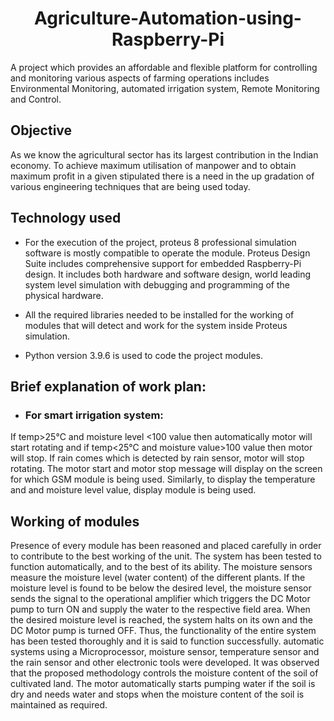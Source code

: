 <h1 align="center">Agriculture-Automation-using-Raspberry-Pi</h1>
A project which provides an affordable and flexible platform for controlling and monitoring various aspects of farming operations includes Environmental Monitoring, automated irrigation system, Remote Monitoring and Control.

## Objective

As we know the agricultural sector has its largest contribution in the Indian economy. To
achieve maximum utilisation of manpower and to obtain maximum profit in a given stipulated
there is a need in the up gradation of various engineering techniques that are being used today.

## Technology used
- For the execution of the project, proteus 8 professional simulation software is mostly compatible to operate the module. Proteus
Design Suite includes comprehensive support for embedded Raspberry-Pi design. It includes both hardware and software design,
world leading system level simulation with debugging and programming of the physical hardware.

- All the required libraries needed to be installed for the working of modules that will detect and work for the system inside Proteus
simulation.
  
- Python version 3.9.6 is used to code the project modules.

## Brief explanation of work plan:

- <h3>For smart irrigation system:</h3>
If temp>25°C and moisture level <100 value then automatically motor will start rotating and if temp<25°C and moisture value>100
value then motor will stop. If rain comes which is detected by rain sensor, motor will stop rotating. The motor start and motor stop
message will display on the screen for which GSM module is being used. Similarly, to display the temperature and and moisture level
value, display module is being used.

## Working of modules

Presence of every module has been reasoned and placed carefully in order to contribute to the best working of the unit.
The system has been tested to function automatically, and to the best of its ability. The moisture sensors measure the
moisture level (water content) of the different plants. If the moisture level is found to be below the desired level, the
moisture sensor sends the signal to the operational amplifier which triggers the DC Motor pump to turn ON and supply
the water to the respective field area. When the desired moisture level is reached, the system halts on its own and the
DC Motor pump is turned OFF. Thus, the functionality of the entire system has been tested thoroughly and it is said to
function successfully. automatic systems using a Microprocessor, moisture sensor, temperature sensor and the rain
sensor and other electronic tools were developed. It was observed that the proposed methodology controls the moisture
content of the soil of cultivated land. The motor automatically starts pumping water if the soil is dry and needs water
and stops when the moisture content of the soil is maintained as required.
